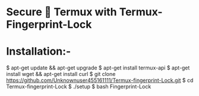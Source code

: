 # Secure 🔐 Termux with Termux-Fingerprint-Lock

# Installation:-
$ apt-get update && apt-get upgrade
$ apt-get install termux-api
$ apt-get install wget && apt-get install curl
$ git clone https://github.com/Unknownuser455161111/Termux-fingerprint-Lock.git
$ cd Termux-fingerprint-Lock
$ ./setup
$ bash Fingerprint-Lock
